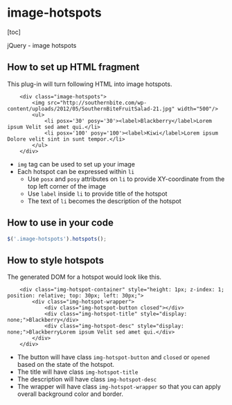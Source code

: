 image-hotspots
==============

[toc]

jQuery - image hotspots

## How to set up HTML fragment

This plug-in will turn following HTML into image hotspots.

```
	<div class="image-hotspots">
		<img src="http://southernbite.com/wp-content/uploads/2012/05/SouthernBiteFruitSalad-21.jpg" width="500"/>
		<ul>
			<li posx='30' posy='30'><label>Blackberry</label>Lorem ipsum Velit sed amet qui.</li>
			<li posx='100' posy='100'><label>Kiwi</label>Lorem ipsum Dolore velit sint in sunt tempor.</li>
		</ul>
	</div>
```
 - `img` tag can be used to set up your image
 - Each hotspot can be expressed within `li`
 	- Use `posx` and `posy` attributes on `li` to provide XY-coordinate from the top left corner of the image
 	- Use `label` inside `li` to provide title of the hotspot
 	- The text of `li` becomes the description of the hotspot

## How to use in your code

```js
$('.image-hotspots').hotspots();
```

## How to style hotspots

The generated DOM for a hotspot would look like this.

```
	<div class="img-hotspot-container" style="height: 1px; z-index: 1; position: relative; top: 30px; left: 30px;">
		<div class="img-hotspot-wrapper">
			<div class="img-hotspot-button closed"></div>
			<div class="img-hotspot-title" style="display: none;">Blackberry</div>
			<div class="img-hotspot-desc" style="display: none;">BlackberryLorem ipsum Velit sed amet qui.</div>
		</div>
	</div>
```

 - The button will have class `img-hotspot-button` and `closed` or `opened` based on the state of the hotspot.
 - The title will have class `img-hotspot-title`
 - The description will have class `img-hotspot-desc`
 - The wrapper will have class `img-hotspot-wrapper` so that you can apply overall background color and border.